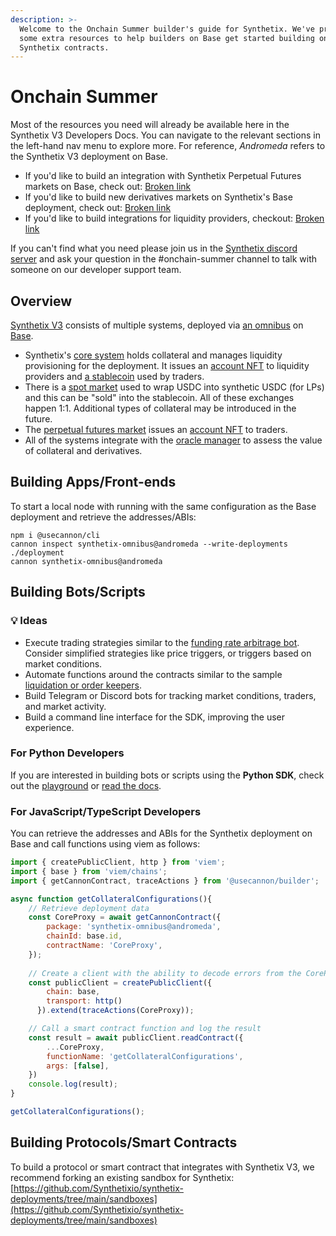 ```yaml
---
description: >-
  Welcome to the Onchain Summer builder's guide for Synthetix. We've provided
  some extra resources to help builders on Base get started building on the
  Synthetix contracts.
---
```


# Onchain Summer

Most of the resources you need will already be available here in the Synthetix V3 Developers Docs. You can navigate to the relevant sections in the left-hand nav menu to explore more. For reference, _Andromeda_ refers to the Synthetix V3 deployment on Base.&#x20;

* If you'd like to build an integration with Synthetix Perpetual Futures markets on Base, check out: [Broken link](broken-reference "mention")
* If you'd like to build new derivatives markets on Synthetix's Base deployment, check out: [Broken link](broken-reference "mention")
* If you'd like to build integrations for liquidity providers, checkout: [Broken link](broken-reference "mention")

If you can't find what you need please join us in the [Synthetix discord server](https://discord.gg/synthetix) and ask your question in the #onchain-summer channel to talk with someone on our developer support team.&#x20;

## Overview

[Synthetix V3](https://github.com/synthetixio/synthetix-v3) consists of multiple systems, deployed via [an omnibus](https://github.com/Synthetixio/synthetix-deployments/blob/main/omnibus-base-mainnet-andromeda.toml) on [Base](https://usecannon.com/packages/synthetix-omnibus/latest/8453-andromeda).

* Synthetix's [core system](https://usecannon.com/packages/synthetix-omnibus/latest/8453-andromeda/interact/system/CoreProxy/0x32C222A9A159782aFD7529c87FA34b96CA72C696) holds collateral and manages liquidity provisioning for the deployment. It issues an [account NFT](https://usecannon.com/packages/synthetix-omnibus/latest/8453-andromeda/interact/system/AccountProxy/0x63f4Dd0434BEB5baeCD27F3778a909278d8cf5b8) to liquidity providers and [a stablecoin](https://usecannon.com/packages/synthetix-omnibus/latest/8453-andromeda/interact/system/USDProxy/0x09d51516F38980035153a554c26Df3C6f51a23C3) used by traders.
* There is a [spot market](https://usecannon.com/packages/synthetix-omnibus/latest/8453-andromeda/interact/spotFactory/SpotMarketProxy/0x18141523403e2595D31b22604AcB8Fc06a4CaA61) used to wrap USDC into synthetic USDC (for LPs) and this can be "sold" into the stablecoin. All of these exchanges happen 1:1. Additional types of collateral may be introduced in the future.
* The [perpetual futures market](https://app.gitbook.com/s/v5Uy5QOMZ00RFWLf1gmn/protocol-design) issues an [account NFT](https://usecannon.com/packages/synthetix-omnibus/latest/8453-andromeda/interact/perpsFactory/PerpsAccountProxy/0xcb68b813210aFa0373F076239Ad4803f8809e8cf) to traders.
* All of the systems integrate with the [oracle manager](https://usecannon.com/packages/synthetix-omnibus/latest/8453-andromeda/interact/system.oracle\_manager/Proxy/0x3d07CBC5Cb9376A67E76C0655Fe239dDa8E2B264) to assess the value of collateral and derivatives.

## Building Apps/Front-ends

To start a local node with running with the same configuration as the Base deployment and retrieve the addresses/ABIs:

```
npm i @usecannon/cli
cannon inspect synthetix-omnibus@andromeda --write-deployments ./deployment
cannon synthetix-omnibus@andromeda
```

## Building Bots/Scripts

### :bulb: Ideas

* Execute trading strategies similar to the [funding rate arbitrage bot](https://github.com/50shadesofgwei/SynthetixFundingRateArbitrage). Consider simplified strategies like price triggers, or triggers based on market conditions.
* Automate functions around the contracts similar to the sample [liquidation or order keepers](https://github.com/Synthetixio/sample-v3-keeper).
* Build Telegram or Discord bots for tracking market conditions, traders, and market activity.
* Build a command line interface for the SDK, improving the user experience.

### For Python Developers

If you are interested in building bots or scripts using the **Python SDK**, check out the [playground](https://github.com/Synthetixio/sdk-playground) or [read the docs](../for-perp-integrators/perps-python-sdk.md).

### For JavaScript/TypeScript Developers

You can retrieve the addresses and ABIs for the Synthetix deployment on Base and call functions using viem as follows:

```javascript
import { createPublicClient, http } from 'viem';
import { base } from 'viem/chains';
import { getCannonContract, traceActions } from '@usecannon/builder';

async function getCollateralConfigurations(){
    // Retrieve deployment data
    const CoreProxy = await getCannonContract({
        package: 'synthetix-omnibus@andromeda',
        chainId: base.id,
        contractName: 'CoreProxy',
    });
    
    // Create a client with the ability to decode errors from the CoreProxy
    const publicClient = createPublicClient({ 
        chain: base,
        transport: http()
      }).extend(traceActions(CoreProxy));

    // Call a smart contract function and log the result
    const result = await publicClient.readContract({
        ...CoreProxy,
        functionName: 'getCollateralConfigurations',
        args: [false],
    })
    console.log(result);
}

getCollateralConfigurations();
```

## Building Protocols/Smart Contracts

To build a protocol or smart contract that integrates with Synthetix V3, we recommend forking an existing sandbox for Synthetix: [https://github.com/Synthetixio/synthetix-deployments/tree/main/sandboxes](https://github.com/Synthetixio/synthetix-deployments/tree/main/sandboxes)
